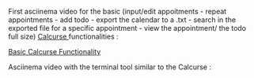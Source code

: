 <p>
  First asciinema video for the basic (input/edit appoitments - repeat appointments - add todo - export the calendar to a .txt - 
  search in the exported file for a specific appointment - view the appointment/ the todo full size)
  <a href = "https://calcurse.org/"> Calcurse </a> functionalities :
  
 <a href="https://asciinema.org/a/273524"> Basic Calcurse Functionality</a>
</p>
<p>
  Asciinema video with the terminal tool similar to the Calcurse :
</p>
